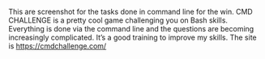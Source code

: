 This are screenshot for the tasks done in command line for the win. CMD CHALLENGE is a pretty cool game challenging you on Bash skills. Everything is done via the command line and the questions are becoming increasingly complicated. It’s a good training to improve my skills.
The site is https://cmdchallenge.com/
